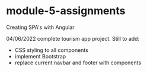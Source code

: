 # module-5-assignments
Creating SPA's with Angular

04/06/2022
complete tourism app project. Still to add:
- CSS styling to all components
- implement Bootstrap
- replace current navbar and footer with components
